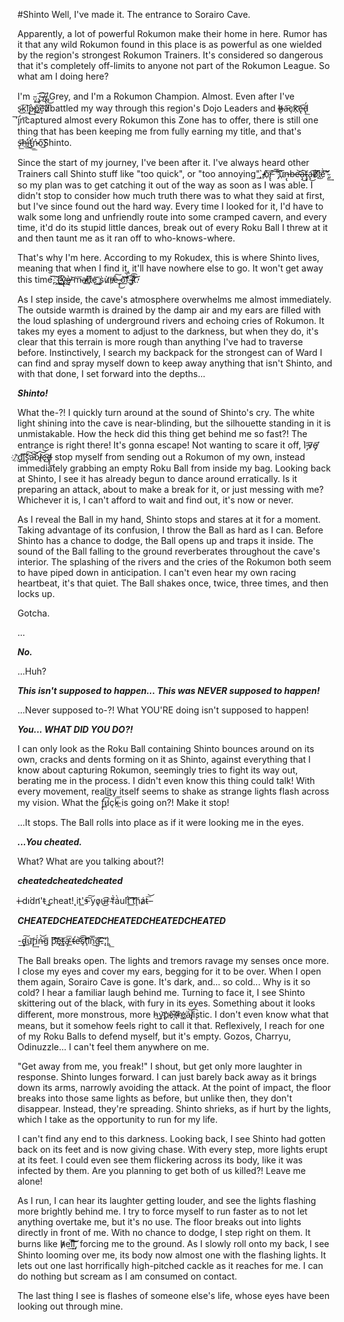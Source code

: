 #Shinto
Well, I've made it. The entrance to Sorairo Cave.

Apparently, a lot of powerful Rokumon make their home in here. Rumor has it that any wild Rokumon found in this place is as powerful as one wielded by the region's strongest Rokumon Trainers. It's considered so dangerous that it's completely off-limits to anyone not part of the Rokumon League. So what am I doing here?

I'm .̵̧͟.̕͢.̡̨͞ ̴͡.̶̸̵͜.̸̡̢̀͟.̡́͜Grey, and I'm a Rokumon Champion. Almost. Even after I've s̴͘͜k͢͠ì̛p̶̀͢p͘͢͠҉͟e͝͝d̸̷battled my way through this region's Dojo Leaders and h̸̴̶̶̡a̶͞c͏̧̕k͝҉e̷̢͡d̵̢́͟ ̛͞i̡̛n͘͝captured almost every Rokumon this Zone has to offer, there is still one thing that has been keeping me from fully earning my title, and that's s̵̶̨͟͞h̵̕͟͟i̶͘̕͘͜t̡̕͟͟ń̵̴ó̧̕͜͠Shinto. 

Since the start of my journey, I've been after it. I've always heard other Trainers call Shinto stuff like "too quick", or "too annoying",̧̕͟ ̵̸̴̀ò҉͠r̵̨̢͠ ́͡͞"̡̕͠u҉͞ņ̶̢b̵͏e̴̶̛͝a̶̧͜͠ţ̴̢a̴̢͜͡b̷̸̛̀͘l҉͜͞҉͏é̀͘͠͡"̴̡̛͢, so my plan was to get catching it out of the way as soon as I was able. I didn't stop to consider how much truth there was to what they said at first, but I've since found out the hard way. Every time I looked for it, I'd have to walk some long and unfriendly route into some cramped cavern, and every time, it'd do its stupid little dances, break out of every Roku Ball I threw at it and then taunt me as it ran off to who-knows-where.

That's why I'm here. According to my Rokudex, this is where Shinto lives, meaning that when I find it, it'll have nowhere else to go. It won't get away this time,̧͘͠͞͞ ̧́͢i̕҉̨'͜͡҉̴͟v̨̢҉̨͢ę̶̀̕ ̷͝m̵͞a̸̸̶͢d͞҉e͜͢͝ ̨͜҉s̀ừ̷r̸͏̶҉e̶͏̶̀͠ ̶̡̨͜ò͟͡͝f̨̀͟͞ ̴̵̧͡͡í̷̡̕҉t̷̀̕͠͝.

As I step inside, the cave's atmosphere overwhelms me almost immediately. The outside warmth is drained by the damp air and my ears are filled with the loud splashing of underground rivers and echoing cries of Rokumon. It takes my eyes a moment to adjust to the darkness, but when they do, it's clear that this terrain is more rough than anything I've had to traverse before. Instinctively, I search my backpack for the strongest can of Ward I can find and spray myself down to keep away anything that isn't Shinto, and with that done, I set forward into the depths...

***Shinto!***

What the-?! I quickly turn around at the sound of Shinto's cry. The white light shining into the cave is near-blinding, but the silhouette standing in it is unmistakable. How the heck did this thing get behind me so fast?! The entrance is right there! It's gonna escape! Not wanting to scare it off, I'̵̡̀v̷͞e̸̡͞ ҉̷̛ḑ̧͟͝í͟͠͡s̢̡̀̕͠a̵͘͝͝b̧́l̴̸͝͝e͡͏̧͜ḑ̶̸̨͜ stop myself from sending out a Rokumon of my own, instead immediately grabbing an empty Roku Ball from inside my bag. Looking back at Shinto, I see it has already begun to dance around erratically. Is it preparing an attack, about to make a break for it, or just messing with me? Whichever it is, I can't afford to wait and find out, it's now or never.

As I reveal the Ball in my hand, Shinto stops and stares at it for a moment. Taking advantage of its confusion, I throw the Ball as hard as I can. Before Shinto has a chance to dodge, the Ball opens up and traps it inside. The sound of the Ball falling to the ground reverberates throughout the cave's interior. The splashing of the rivers and the cries of the Rokumon both seem to have piped down in anticipation. I can't even hear my own racing heartbeat, it's that quiet. The Ball shakes once, twice, three times, and then locks up. 

Gotcha.

...

***No.***

...Huh?

***This isn't supposed to happen... This was NEVER supposed to happen!***

...Never supposed to-?! What YOU'RE doing isn't supposed to happen!

***You... WHAT DID YOU DO?!***

I can only look as the Roku Ball containing Shinto bounces around on its own, cracks and dents forming on it as Shinto, against everything that I know about capturing Rokumon, seemingly tries to fight its way out, berating me in the process. I didn't even know this thing could talk! With every movement, reality itself seems to shake as strange lights flash across my vision. What the f̡̨͡͏͝u̸͟ç̕k̵͟͞͞ is going on?! Make it stop!

...It stops. The Ball rolls into place as if it were looking me in the eyes.

***...You cheated.***

What? What are you talking about?!

***cheatedcheatedcheated***

i̶ di͘dn̛'t̵ ̢c͟heat!̨ it'̕͟s̵͠͠ yǫ̷u̶͜͡r̀͏ ̴̕f̀á̀u͘lt̀͠ ͟͠͡t͟͠ḩá̷t̴͞͝-̵

***CHEATEDCHEATEDCHEATEDCHEATEDCHEATED***

-͢͢d̢͏̴͠u̧͟͝r̡͢҉í́ń̶͝g͞͏ ̨̀b̛͞͡͝ȩ͜͠҉t̵̵̢à̴̧̛͞ ̸͟t̵̴̕e̴̛̛͝͡s͠͏̧͘ţ̸͘͡͝i͏ǹ͜͞͠g̴̶͡.̀͠͡͏̛.̨͏.̨̛̛!̢́͟

The Ball breaks open. The lights and tremors ravage my senses once more. I close my eyes and cover my ears, begging for it to be over. When I open them again, Sorairo Cave is gone. It's dark, and... so cold... Why is it so cold? I hear a familiar laugh behind me. Turning to face it, I see Shinto skittering out of the black, with fury in its eyes. Something about it looks different, more monstrous, more h̵͟y̧͟͝p҉e͠҉̶r̸̴r̀e҉͘͟á̴͝l̸̢͡i̧stic. I don't even know what that means, but it somehow feels right to call it that. Reflexively, I reach for one of my Roku Balls to defend myself, but it's empty. Gozos, Charryu, Odinuzzle... I can't feel them anywhere on me.

"Get away from me, you freak!" I shout, but get only more laughter in response. Shinto lunges forward. I can just barely back away as it brings down its arms, narrowly avoiding the attack. At the point of impact, the floor breaks into those same lights as before, but unlike then, they don't disappear. Instead, they're spreading. Shinto shrieks, as if hurt by the lights, which I take as the opportunity to run for my life.

I can't find any end to this darkness. Looking back, I see Shinto had gotten back on its feet and is now giving chase. With every step, more lights erupt at its feet. I could even see them flickering across its body, like it was infected by them. Are you planning to get both of us killed?! Leave me alone!

As I run, I can hear its laughter getting louder, and see the lights flashing more brightly behind me. I try to force myself to run faster as to not let anything overtake me, but it's no use. The floor breaks out into lights directly in front of me. With no chance to dodge, I step right on them. It burns like h̸̴̸͏e͢l͢͡͞l͝͠͡, forcing me to the ground. As I slowly roll onto my back, I see Shinto looming over me, its body now almost one with the flashing lights. It lets out one last horrifically high-pitched cackle as it reaches for me. I can do nothing but scream as I am consumed on contact.

The last thing I see is flashes of someone else's life, whose eyes have been looking out through mine.
